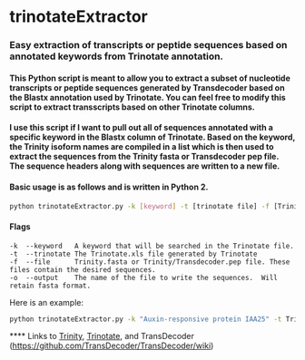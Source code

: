 # trinotateExtractor

### Easy extraction of transcripts or peptide sequences based on annotated keywords from Trinotate annotation.

#### This Python script is meant to allow you to extract a subset of nucleotide transcripts or peptide sequences generated by Transdecoder based on the Blastx annotation used by Trinotate.  You can feel free to modify this script to extract transscripts based on other Trinotate columns.  

#### I use this script if I want to pull out all of sequences annotated with a specific keyword in the Blastx column of Trinotate.  Based on the keyword, the Trinity isoform names are compiled in a list which is then used to extract the sequences from the Trinity fasta or Transdecoder pep file.  The sequence headers along with sequences are written to a new file.

#### Basic usage is as follows and is written in Python 2. 

```bash
python trinotateExtractor.py -k [keyword] -t [trinotate file] -f [Trinity Fasta or Transdecoder PEP file] -o [output file to write to]
```
#### Flags

	-k  --keyword 	A keyword that will be searched in the Trinotate file.
	-t  --trinotate The Trinotate.xls file generated by Trinotate
	-f  --file      Trinity.fasta or Trinity/Transdecoder.pep file. These files contain the desired sequences.
	-o  --output    The name of the file to write the sequences.  Will retain fasta format.

Here is an example:

```bash
python trinotateExtractor.py -k "Auxin-responsive protein IAA25" -t Trinotate.xls -f Paspalum_urvillei_GENES.fasta -o test.fasta
```
**** Links to [Trinity](https://github.com/trinityrnaseq/trinityrnaseq/wiki), [Trinotate](https://github.com/Trinotate/Trinotate.github.io/wiki), and TransDecoder (https://github.com/TransDecoder/TransDecoder/wiki)
